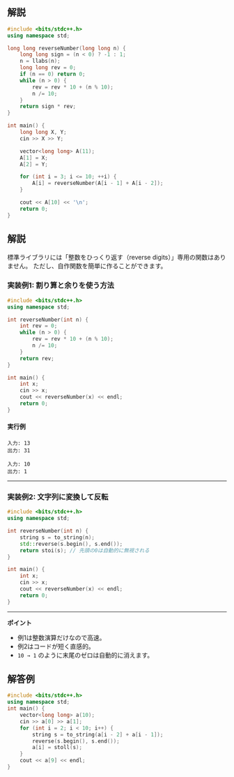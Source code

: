 ## 解説
```cpp
#include <bits/stdc++.h>
using namespace std;

long long reverseNumber(long long n) {
    long long sign = (n < 0) ? -1 : 1;
    n = llabs(n);
    long long rev = 0;
    if (n == 0) return 0;
    while (n > 0) {
        rev = rev * 10 + (n % 10);
        n /= 10;
    }
    return sign * rev;
}

int main() {
    long long X, Y;
    cin >> X >> Y;

    vector<long long> A(11);
    A[1] = X;
    A[2] = Y;

    for (int i = 3; i <= 10; ++i) {
        A[i] = reverseNumber(A[i - 1] + A[i - 2]);
    }

    cout << A[10] << '\n';
    return 0;
}
```
## 解説
標準ライブラリには「整数をひっくり返す（reverse digits）」専用の関数はありません。
ただし、自作関数を簡単に作ることができます。

### 実装例1: 割り算と余りを使う方法

```cpp
#include <bits/stdc++.h>
using namespace std;

int reverseNumber(int n) {
    int rev = 0;
    while (n > 0) {
        rev = rev * 10 + (n % 10);
        n /= 10;
    }
    return rev;
}

int main() {
    int x;
    cin >> x;
    cout << reverseNumber(x) << endl;
    return 0;
}
```

#### 実行例

```
入力: 13
出力: 31

入力: 10
出力: 1
```

---

### 実装例2: 文字列に変換して反転

```cpp
#include <bits/stdc++.h>
using namespace std;

int reverseNumber(int n) {
    string s = to_string(n);
    std::reverse(s.begin(), s.end());
    return stoi(s); // 先頭の0は自動的に無視される
}

int main() {
    int x;
    cin >> x;
    cout << reverseNumber(x) << endl;
    return 0;
}
```

---

**ポイント**

* 例1は整数演算だけなので高速。
* 例2はコードが短く直感的。
* `10 → 1` のように末尾のゼロは自動的に消えます。

## 解答例
```cpp
#include <bits/stdc++.h>
using namespace std;
int main() {
    vector<long long> a(10);
    cin >> a[0] >> a[1];
    for (int i = 2; i < 10; i++) {
        string s = to_string(a[i - 2] + a[i - 1]);
        reverse(s.begin(), s.end());
        a[i] = stoll(s);
    }
    cout << a[9] << endl;
}
```

